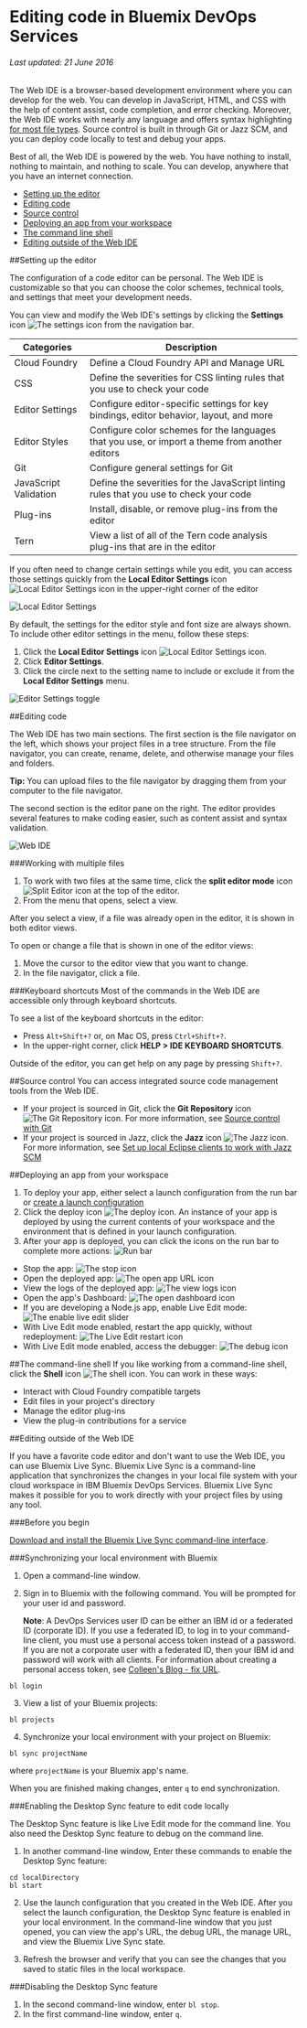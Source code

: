 # Editing code in Bluemix DevOps Services

###### Last updated: 21 June 2016

The Web IDE is a browser-based development environment where you can develop for the web.  You can develop in JavaScript, HTML, and CSS with the help of content assist, code completion, and error checking.  Moreover, the Web IDE works with nearly any language and offers syntax highlighting [for most file types](https://hub.jazz.net/docs/overview/#dev_support).  Source control is built in through Git or Jazz SCM, and you can deploy code locally to test and debug your apps.

Best of all, the Web IDE is powered by the web.  You have nothing to install, nothing to maintain, and nothing to scale.  You can develop, anywhere that you have an internet connection.

* [Setting up the editor](#editorsetup)
* [Editing code](#editcode)
* [Source control](#sourcecontrol)
* [Deploying an app from your workspace](#deploy)
* [The command line shell](#shell)
* [Editing outside of the Web IDE](#editlocal)


<a name='editorsetup'></a>
##Setting up the editor

The configuration of a code editor can be personal.  The Web IDE is customizable so that you can choose the color schemes, technical tools, and settings that meet your development needs.

You can view and modify the Web IDE's settings by clicking the **Settings** icon <img class="inline" src="./images/settings_icon.png"  alt="The settings icon"> from the navigation bar.

| Categories | Description  |
|---|---|
| Cloud Foundry  | Define a Cloud Foundry API and Manage URL  |
| CSS  | Define the severities for CSS linting rules that you use to check your code  |
| Editor Settings  | Configure editor-specific settings for key bindings, editor behavior, layout, and more  |
| Editor Styles  | Configure color schemes for the languages that you use, or import a theme from another editors  |
| Git  | Configure general settings for Git  |
| JavaScript Validation  | Define the severities for the JavaScript linting rules that you use to check your code  |
| Plug-ins  | Install, disable, or remove plug-ins from the editor  |
| Tern  | View a list of all of the Tern code analysis plug-ins that are in the editor |
	
If you often need to change certain settings while you edit, you can access those settings quickly from the **Local Editor Settings** icon <img class="inline" src="./images/local_settings_icon.png"  alt="Local Editor Settings icon"> in the upper-right corner of the editor

![Local Editor Settings](images/local_editor_settings.png)

By default, the settings for the editor style and font size are always shown.  To include other editor settings in the menu, follow these steps:   
1. Click the **Local Editor Settings** icon <img class="inline" src="./images/local_settings_icon.png"  alt="Local Editor Settings icon">.   
2. Click **Editor Settings**.   
3. Click the circle next to the setting name to include or exclude it from the **Local Editor Settings** menu.   

![Editor Settings toggle](images/editor_settings_toggle.png)


<a name='editcode'></a>
##Editing code

The Web IDE has two main sections.  The first section is the file navigator on the left, which shows your project files in a tree structure.  From the file navigator, you can create, rename, delete, and otherwise manage your files and folders.

**Tip:** You can upload files to the file navigator by dragging them from your computer to the file navigator.

The second section is the editor pane on the right.  The editor provides several features to make coding easier, such as content assist and syntax validation.

![Web IDE](images/webide.png)

###Working with multiple files
1. To work with two files at the same time, click the **split editor mode** icon <img class="inline" src="./images/split_editor_icon.png"  alt="Split Editor icon"> at the top of the editor.
2. From the menu that opens, select a view.

 After you select a view, if a file was already open in the editor, it is shown in both editor views.

 To open or change a file that is shown in one of the editor views:
 1. Move the cursor to the editor view that you want to change.
 2. In the file navigator, click a file.

###Keyboard shortcuts
Most of the commands in the Web IDE are accessible only through keyboard shortcuts.

To see a list of the keyboard shortcuts in the editor:
* Press `Alt+Shift+?` or, on Mac OS, press `Ctrl+Shift+?`.
* In the upper-right corner, click **HELP > IDE KEYBOARD SHORTCUTS**.

Outside of the editor, you can get help on any page by pressing `Shift+?`.

<a name='sourcecontrol'></a>
##Source control
You can access integrated source code management tools from the Web IDE.
* If your project is sourced in Git, click the **Git Repository** icon <img class="inline" src="./images/git_icon.png"  alt="The Git Repository icon">.  For more information, see [Source control with Git](../git/)
* If your project is sourced in Jazz, click the **Jazz** icon <img class="inline" src="./images/jazz_icon.png"  alt="The Jazz icon">.  For more information, see [Set up local Eclipse clients to work with Jazz SCM](../jazz_scm_client/)


<a name='deploy'></a>
##Deploying an app from your workspace

1. To deploy your app, either select a launch configuration from the run bar or [create a launch configuration](https://hub.jazz.net/tutorials/livesync/#launch_configuration)
1. Click the deploy icon <img class="inline" src="./images/deploy_button.png"  alt="The deploy icon">.  An instance of your app is deployed by using the current contents of your workspace and the environment that is defined in your launch configuration. 
2. After your app is deployed, you can click the icons on the run bar to complete more actions:
![Run bar](images/runbar.png)

 * Stop the app: <img  class="inline" src="./images/stop_button.png"  alt="The stop icon">
 * Open the deployed app: <img class="inline" src="./images/open_app_url.png"  alt="The open app URL icon">
 * View the logs of the deployed app: <img class="inline" src="./images/view_logs.png"  alt="The view logs icon">
 * Open the app's Dashboard: <img  class="inline" src="./images/open_dashboard.png"  alt="The open dashboard icon">
 * If you are developing a Node.js app, enable Live Edit mode: <img  class="inline"  src="./images/enable_live_edit.png"  alt="The enable live edit slider">
 * With Live Edit mode enabled, restart the app quickly, without redeployment: <img  class="inline" src="./images/live_edit_restart.png"  alt="The Live Edit restart icon">
 * With Live Edit mode enabled, access the debugger: <img  class="inline" src="./images/debug_icon.png"  alt="The debug icon">


 
<a name='shell'></a>
##The command-line shell
If you like working from a command-line shell, click the **Shell** icon <img  class="inline" src="./images/shell_icon.png"  alt="The shell icon">.  You can work in these ways:
* Interact with Cloud Foundry compatible targets
* Edit files in your project's directory
* Manage the editor plug-ins
* View the plug-in contributions for a service


<a name='editlocal'></a>
##Editing outside of the Web IDE

If you have a favorite code editor and don't want to use the Web IDE, you can use Bluemix Live Sync. Bluemix Live Sync is a command-line application that synchronizes the changes in your local file system with your cloud workspace in IBM Bluemix DevOps Services.  Bluemix Live Sync makes it possible for you to work directly with your project files by using any tool.

###Before you begin 

[Download and install the Bluemix Live Sync command-line interface](http://livesyncdownload.ng.bluemix.net).

<a name='edit_local_download'></a>
###Synchronizing your local environment with Bluemix

1. Open a command-line window.
2. Sign in to Bluemix with the following command.  You will be prompted for your user id and password.    

    **Note**: A DevOps Services user ID can be either an IBM id or a federated ID (corporate ID). If you use a federated ID, to log in to your command-line client, you must use a personal access token instead of a password. If you are not a corporate user with a federated ID, then your IBM id and password will work with all clients. For information about creating a personal access token, see [Colleen's Blog  - fix URL](https://developer.ibm.com/devops-services/2016/06/16/whats-federated-authentication-and-how-does-it-affect-me/).
    
```
bl login
```
3. View a list of your Bluemix projects: 
```
bl projects
```
4. Synchronize your local environment with your project on Bluemix:
```
bl sync projectName
```
where `projectName` is your Bluemix app's name.

When you are finished making changes, enter `q` to end synchronization.

###Enabling the Desktop Sync feature to edit code locally

The Desktop Sync feature is like Live Edit mode for the command line. You also need the Desktop Sync feature to debug on the command line.
1. In another command-line window, Enter these commands to enable the Desktop Sync feature:
```
cd localDirectory
bl start
```
2. Use the launch configuration that you created in the Web IDE. After you select the launch configuration, the Desktop Sync feature is enabled in your local environment. In the command-line window that you just opened, you can view the app's URL, the debug URL, the manage URL, and view the Bluemix Live Sync state.

3. Refresh the browser and verify that you can see the changes that you saved to static files in the local workspace. 

###Disabling the Desktop Sync feature

1. In the second command-line window, enter `bl stop`.
2. In the first command-line window, enter `q`.
